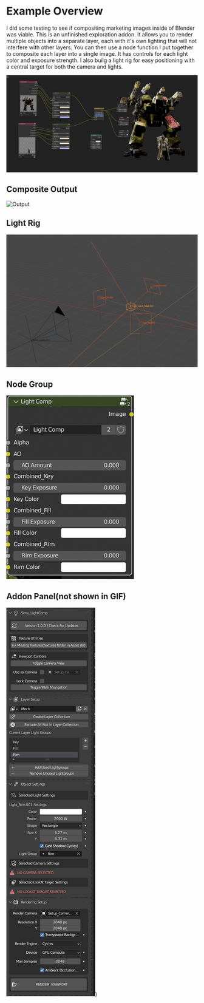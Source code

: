 # Example Overview
I did some testing to see if compositing marketing images inside of Blender was viable. This is an unfinished exploration addon. It allows you to render multiple objects into a separate layer, each with it's own lighting that will not interfere with other layers. You can then use a node function I put together to composite each layer into a single image. It has controls for each light color and exposure strength. I also builg a light rig for easy positioning with a central target for both the camera and lights.

![Comp GIF](./IMGs/Comp.gif) 

## Composite Output
![Output](IMGs/Output.png)
## Light Rig
![light rig](IMGs/lightRig.png)
## Node Group
![node](IMGs/compNode.png)
## Addon Panel(not shown in GIF)
![panel](IMGs/addonPanel.png)) 






